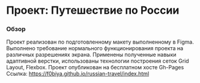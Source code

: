 # Проект: Путешествие по России

### Обзор
Проект реализован по подготовленному макету выполненному в Figma.
Выполнено требование нормального функционирования проекта на различных разрешениях экрана.
Применены полученные навыки адаптивной верстки, использованы технологии построения сеток Grid Layout, Flexbox.
Проект опубликован на бесплатном хосте Gh-Pages
Ссылка:
https://f0biya.github.io/russian-travel/index.html






